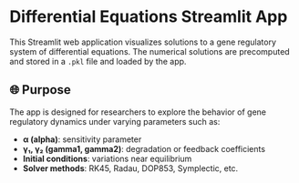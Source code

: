# Differential Equations Streamlit App

This Streamlit web application visualizes solutions to a gene regulatory system of differential equations. The numerical solutions are precomputed and stored in a `.pkl` file and loaded by the app.

## 🌐 Purpose

The app is designed for researchers to explore the behavior of gene regulatory dynamics under varying parameters such as:

- **α (alpha)**: sensitivity parameter
- **γ₁, γ₂ (gamma1, gamma2)**: degradation or feedback coefficients
- **Initial conditions**: variations near equilibrium
- **Solver methods**: RK45, Radau, DOP853, Symplectic, etc.

